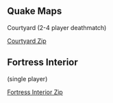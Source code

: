 ## Quake Maps

Courtyard
(2-4 player deathmatch)

[Courtyard Zip](https://github.com/TheADrain/quakemaps/blob/main/courtyard.zip)

## Fortress Interior
(single player)

[Fortress Interior Zip](https://github.com/TheADrain/quakemaps/blob/main/fortress.zip)
